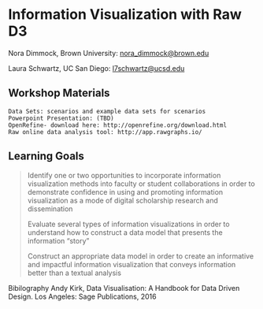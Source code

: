 Information Visualization with Raw D3
=====================================
Nora Dimmock, Brown University: nora_dimmock@brown.edu

Laura Schwartz, UC San Diego: l7schwartz@ucsd.edu

Workshop Materials
------------------

	Data Sets: scenarios and example data sets for scenarios
	Powerpoint Presentation: (TBD)
	OpenRefine- download here: http://openrefine.org/download.html
	Raw online data analysis tool: http://app.rawgraphs.io/
	

Learning Goals
--------------	

> Identify one or two opportunities to incorporate information
> visualization methods into faculty or student collaborations in order
> to demonstrate confidence in using and promoting information
> visualization as a mode of digital scholarship research and
> dissemination
> 
> Evaluate several types of information visualizations in order to
> understand how to construct a data model that presents the information
> “story”
>  	
> Construct an appropriate data model in order to create an
> informative and impactful information visualization that conveys
> information better than a textual analysis

Bibilography
	Andy Kirk, Data Visualisation: A Handbook for Data Driven Design. Los Angeles: Sage Publications, 2016
